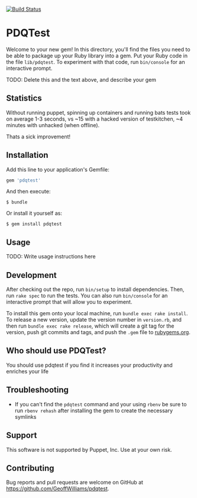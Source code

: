 [![Build Status](https://travis-ci.org/GeoffWilliams/pdqtest.svg?branch=master)](https://travis-ci.org/GeoffWilliams/pdqtest)

# PDQTest

Welcome to your new gem! In this directory, you'll find the files you need to be able to package up your Ruby library into a gem. Put your Ruby code in the file `lib/pdqtest`. To experiment with that code, run `bin/console` for an interactive prompt.

TODO: Delete this and the text above, and describe your gem

## Statistics
Without running puppet, spinning up containers and running bats tests took on average 1-3 seconds, vs ~15 with a hacked version of testkitchen, ~4 minutes with unhacked (when offline).

Thats a sick improvement!

## Installation

Add this line to your application's Gemfile:

```ruby
gem 'pdqtest'
```

And then execute:

    $ bundle

Or install it yourself as:

    $ gem install pdqtest

## Usage

TODO: Write usage instructions here

## Development

After checking out the repo, run `bin/setup` to install dependencies. Then, run `rake spec` to run the tests. You can also run `bin/console` for an interactive prompt that will allow you to experiment.

To install this gem onto your local machine, run `bundle exec rake install`. To release a new version, update the version number in `version.rb`, and then run `bundle exec rake release`, which will create a git tag for the version, push git commits and tags, and push the `.gem` file to [rubygems.org](https://rubygems.org).

## Who should use PDQTest?
You should use pdqtest if you find it increases your productivity and enriches your life

## Troubleshooting
* If you can't find the `pdqtest` command and your using `rbenv` be sure to run `rbenv rehash` after installing the gem to create the necessary symlinks

## Support
This software is not supported by Puppet, Inc.  Use at your own risk.

## Contributing

Bug reports and pull requests are welcome on GitHub at https://github.com/GeoffWilliams/pdqtest.
